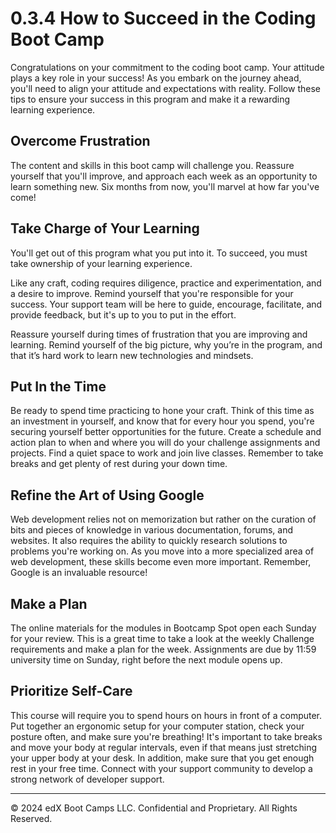 # 0.3.4 How to Succeed in the Coding Boot Camp
Congratulations on your commitment to the coding boot camp. Your attitude plays a key role in your success! As you embark on the journey ahead, you'll need to align your attitude and expectations with reality. Follow these tips to ensure your success in this program and make it a rewarding learning experience.

## Overcome Frustration
The content and skills in this boot camp will challenge you. Reassure yourself that you'll improve, and approach each week as an opportunity to learn something new. Six months from now, you'll marvel at how far you've come!

## Take Charge of Your Learning
You'll get out of this program what you put into it. To succeed, you must take ownership of your learning experience.

Like any craft, coding requires diligence, practice and experimentation, and a desire to improve. Remind yourself that you're responsible for your success. Your support team will be here to guide, encourage, facilitate, and provide feedback, but it's up to you to put in the effort.

Reassure yourself during times of frustration that you are improving and learning. Remind yourself of the big picture, why you’re in the program, and that it’s hard work to learn new technologies and mindsets.

## Put In the Time
Be ready to spend time practicing to hone your craft. Think of this time as an investment in yourself, and know that for every hour you spend, you're securing yourself better opportunities for the future. Create a schedule and action plan to when and where you will do your challenge assignments and projects. Find a quiet space to work and join live classes. Remember to take breaks and get plenty of rest during your down time.

## Refine the Art of Using Google
Web development relies not on memorization but rather on the curation of bits and pieces of knowledge in various documentation, forums, and websites. It also requires the ability to quickly research solutions to problems you're working on. As you move into a more specialized area of web development, these skills become even more important. Remember, Google is an invaluable resource!

## Make a Plan
The online materials for the modules in Bootcamp Spot open each Sunday for your review. This is a great time to take a look at the weekly Challenge requirements and make a plan for the week. Assignments are due by 11:59 university time on Sunday, right before the next module opens up.

## Prioritize Self-Care
This course will require you to spend hours on hours in front of a computer. Put together an ergonomic setup for your computer station, check your posture often, and make sure you're breathing! It's important to take breaks and move your body at regular intervals, even if that means just stretching your upper body at your desk. In addition, make sure that you get enough rest in your free time. Connect with your support community to develop a strong network of developer support.

---
© 2024 edX Boot Camps LLC. Confidential and Proprietary. All Rights Reserved.
